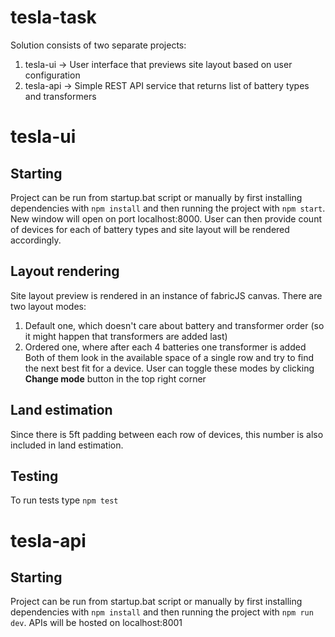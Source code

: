 # tesla-task

Solution consists of two separate projects:
1. tesla-ui -> User interface that previews site layout based on user configuration
2. tesla-api -> Simple REST API service that returns list of battery types and transformers

# tesla-ui
## Starting
Project can be run from startup.bat script or manually by first installing dependencies with `npm install` and then running the project with `npm start`.
New window will open on port localhost:8000. User can then provide count of devices for each of battery types and site layout will be rendered accordingly.

## Layout rendering
Site layout preview is rendered in an instance of fabricJS canvas. There are two layout modes:
1. Default one, which doesn't care about battery and transformer order (so it might happen that transformers are added last)
2. Ordered one, where after each 4 batteries one transformer is added
Both of them look in the available space of a single row and try to find the next best fit for a device.
User can toggle these modes by clicking **Change mode** button in the top right corner

## Land estimation
Since there is 5ft padding between each row of devices, this number is also included in land estimation.

## Testing
To run tests type `npm test`

# tesla-api
## Starting
Project can be run from startup.bat script or manually by first installing dependencies with `npm install` and then running the project with `npm run dev`.
APIs will be hosted on localhost:8001
